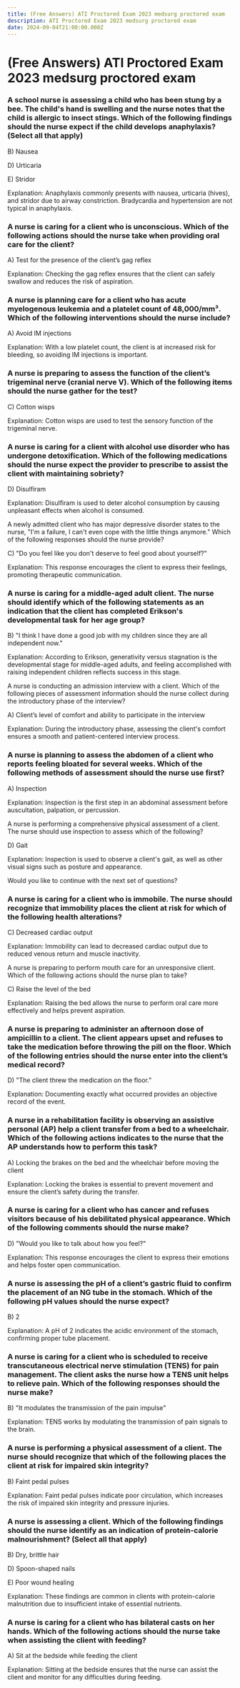 ```yaml
---
title: (Free Answers) ATI Proctored Exam 2023 medsurg proctored exam
description: ATI Proctored Exam 2023 medsurg proctored exam
date: 2024-09-04T21:00:00.000Z
---
```


# **(Free Answers) ATI Proctored Exam 2023 medsurg proctored exam**

### A school nurse is assessing a child who has been stung by a&#xA;bee. The child's hand is swelling and the nurse notes that the child is&#xA;allergic to insect stings. Which of the following findings should the nurse&#xA;expect if the child develops anaphylaxis? (Select all that apply)

B) Nausea

D) Urticaria

E) Stridor

Explanation: Anaphylaxis commonly presents with nausea,
urticaria (hives), and stridor due to airway constriction. Bradycardia and
hypertension are not typical in anaphylaxis.

### A nurse is caring for a client who is unconscious. Which of&#xA;the following actions should the nurse take when providing oral care for the&#xA;client?

A) Test for the presence of the client’s gag reflex

Explanation: Checking the gag reflex ensures that the client
can safely swallow and reduces the risk of aspiration.

### A nurse is planning care for a client who has acute&#xA;myelogenous leukemia and a platelet count of 48,000/mm³. Which of the following&#xA;interventions should the nurse include?

A) Avoid IM injections

Explanation: With a low platelet count, the client is at
increased risk for bleeding, so avoiding IM injections is important.

### A nurse is preparing to assess the function of the client’s&#xA;trigeminal nerve (cranial nerve V). Which of the following items should the&#xA;nurse gather for the test?

C) Cotton wisps

Explanation: Cotton wisps are used to test the sensory
function of the trigeminal nerve.

### A nurse is caring for a client with alcohol use disorder who&#xA;has undergone detoxification. Which of the following medications should the&#xA;nurse expect the provider to prescribe to assist the client with maintaining&#xA;sobriety?

D) Disulfiram

Explanation: Disulfiram is used to deter alcohol consumption
by causing unpleasant effects when alcohol is consumed.

A newly admitted client who has major depressive disorder
states to the nurse, "I'm a failure, I can't even cope with the little
things anymore." Which of the following responses should the nurse
provide?

C) "Do you feel like you don't deserve to feel good
about yourself?"

Explanation: This response encourages the client to express
their feelings, promoting therapeutic communication.

### A nurse is caring for a middle-aged adult client. The nurse&#xA;should identify which of the following statements as an indication that the&#xA;client has completed Erikson's developmental task for her age group?

B) "I think I have done a good job with my children
since they are all independent now."

Explanation: According to Erikson, generativity versus
stagnation is the developmental stage for middle-aged adults, and feeling
accomplished with raising independent children reflects success in this stage.

A nurse is conducting an admission interview with a client.
Which of the following pieces of assessment information should the nurse
collect during the introductory phase of the interview?

A) Client’s level of comfort and ability to participate in
the interview

Explanation: During the introductory phase, assessing the
client's comfort ensures a smooth and patient-centered interview process.

### A nurse is planning to assess the abdomen of a client who&#xA;reports feeling bloated for several weeks. Which of the following methods of&#xA;assessment should the nurse use first?

A) Inspection

Explanation: Inspection is the first step in an abdominal
assessment before auscultation, palpation, or percussion.

A nurse is performing a comprehensive physical assessment of
a client. The nurse should use inspection to assess which of the following?

D) Gait

Explanation: Inspection is used to observe a client's gait,
as well as other visual signs such as posture and appearance.

Would you like to continue with the next set of questions?

### A nurse is caring for a client who is immobile. The nurse&#xA;should recognize that immobility places the client at risk for which of the&#xA;following health alterations?

C) Decreased cardiac output

Explanation: Immobility can lead to decreased cardiac output
due to reduced venous return and muscle inactivity.

A nurse is preparing to perform mouth care for an unresponsive
client. Which of the following actions should the nurse plan to take?

C) Raise the level of the bed

Explanation: Raising the bed allows the nurse to perform
oral care more effectively and helps prevent aspiration.

### A nurse is preparing to administer an afternoon dose of&#xA;ampicillin to a client. The client appears upset and refuses to take the&#xA;medication before throwing the pill on the floor. Which of the following&#xA;entries should the nurse enter into the client’s medical record?

D) "The client threw the medication on the floor."

Explanation: Documenting exactly what occurred provides an
objective record of the event.

### A nurse in a rehabilitation facility is observing an&#xA;assistive personal (AP) help a client transfer from a bed to a wheelchair.&#xA;Which of the following actions indicates to the nurse that the AP understands&#xA;how to perform this task?

A) Locking the brakes on the bed and the wheelchair before
moving the client

Explanation: Locking the brakes is essential to prevent
movement and ensure the client’s safety during the transfer.

### A nurse is caring for a client who has cancer and refuses&#xA;visitors because of his debilitated physical appearance. Which of the following&#xA;comments should the nurse make?

D) "Would you like to talk about how you feel?"

Explanation: This response encourages the client to express
their emotions and helps foster open communication.

### A nurse is assessing the pH of a client’s gastric fluid to&#xA;confirm the placement of an NG tube in the stomach. Which of the following pH&#xA;values should the nurse expect?

B) 2

Explanation: A pH of 2 indicates the acidic environment of
the stomach, confirming proper tube placement.

### A nurse is caring for a client who is scheduled to receive&#xA;transcutaneous electrical nerve stimulation (TENS) for pain management. The&#xA;client asks the nurse how a TENS unit helps to relieve pain. Which of the&#xA;following responses should the nurse make?

B) "It modulates the transmission of the pain
impulse"

Explanation: TENS works by modulating the transmission of
pain signals to the brain.

### A nurse is performing a physical assessment of a client. The&#xA;nurse should recognize that which of the following places the client at risk&#xA;for impaired skin integrity?

B) Faint pedal pulses

Explanation: Faint pedal pulses indicate poor circulation,
which increases the risk of impaired skin integrity and pressure injuries.

### A nurse is assessing a client. Which of the following&#xA;findings should the nurse identify as an indication of protein-calorie&#xA;malnourishment? (Select all that apply)

B) Dry, brittle hair

D) Spoon-shaped nails

E) Poor wound healing

Explanation: These findings are common in clients with
protein-calorie malnutrition due to insufficient intake of essential nutrients.

### A nurse is caring for a client who has bilateral casts on&#xA;her hands. Which of the following actions should the nurse take when assisting&#xA;the client with feeding?

A) Sit at the bedside while feeding the client

Explanation: Sitting at the bedside ensures that the nurse
can assist the client and monitor for any difficulties during feeding.

 
